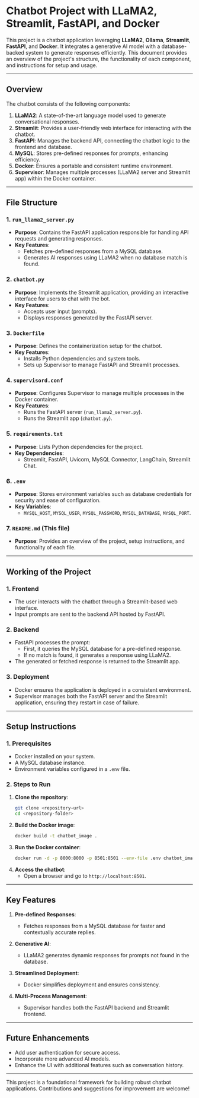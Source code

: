# Chatbot Project with LLaMA2, Streamlit, FastAPI, and Docker

This project is a chatbot application leveraging **LLaMA2**, **Ollama**, **Streamlit**, **FastAPI**, and **Docker**. It integrates a generative AI model with a database-backed system to generate responses efficiently. This document provides an overview of the project's structure, the functionality of each component, and instructions for setup and usage.

---

## **Overview**

The chatbot consists of the following components:

1. **LLaMA2**: A state-of-the-art language model used to generate conversational responses.
2. **Streamlit**: Provides a user-friendly web interface for interacting with the chatbot.
3. **FastAPI**: Manages the backend API, connecting the chatbot logic to the frontend and database.
4. **MySQL**: Stores pre-defined responses for prompts, enhancing efficiency.
5. **Docker**: Ensures a portable and consistent runtime environment.
6. **Supervisor**: Manages multiple processes (LLaMA2 server and Streamlit app) within the Docker container.

---

## **File Structure**

### **1. `run_llama2_server.py`**
   - **Purpose**: Contains the FastAPI application responsible for handling API requests and generating responses.
   - **Key Features**:
     - Fetches pre-defined responses from a MySQL database.
     - Generates AI responses using LLaMA2 when no database match is found.
   
### **2. `chatbot.py`**
   - **Purpose**: Implements the Streamlit application, providing an interactive interface for users to chat with the bot.
   - **Key Features**:
     - Accepts user input (prompts).
     - Displays responses generated by the FastAPI server.

### **3. `Dockerfile`**
   - **Purpose**: Defines the containerization setup for the chatbot.
   - **Key Features**:
     - Installs Python dependencies and system tools.
     - Sets up Supervisor to manage FastAPI and Streamlit processes.

### **4. `supervisord.conf`**
   - **Purpose**: Configures Supervisor to manage multiple processes in the Docker container.
   - **Key Features**:
     - Runs the FastAPI server (`run_llama2_server.py`).
     - Runs the Streamlit app (`chatbot.py`).

### **5. `requirements.txt`**
   - **Purpose**: Lists Python dependencies for the project.
   - **Key Dependencies**:
     - Streamlit, FastAPI, Uvicorn, MySQL Connector, LangChain, Streamlit Chat.

### **6. `.env`**
   - **Purpose**: Stores environment variables such as database credentials for security and ease of configuration.
   - **Key Variables**:
     - `MYSQL_HOST`, `MYSQL_USER`, `MYSQL_PASSWORD`, `MYSQL_DATABASE`, `MYSQL_PORT`.

### **7. `README.md`** (This file)
   - **Purpose**: Provides an overview of the project, setup instructions, and functionality of each file.

---

## **Working of the Project**

### **1. Frontend**
   - The user interacts with the chatbot through a Streamlit-based web interface.
   - Input prompts are sent to the backend API hosted by FastAPI.

### **2. Backend**
   - FastAPI processes the prompt:
     - First, it queries the MySQL database for a pre-defined response.
     - If no match is found, it generates a response using LLaMA2.
   - The generated or fetched response is returned to the Streamlit app.

### **3. Deployment**
   - Docker ensures the application is deployed in a consistent environment.
   - Supervisor manages both the FastAPI server and the Streamlit application, ensuring they restart in case of failure.

---

## **Setup Instructions**

### **1. Prerequisites**
   - Docker installed on your system.
   - A MySQL database instance.
   - Environment variables configured in a `.env` file.

### **2. Steps to Run**
   1. **Clone the repository**:
      ```bash
      git clone <repository-url>
      cd <repository-folder>
      ```
   2. **Build the Docker image**:
      ```bash
      docker build -t chatbot_image .
      ```
   3. **Run the Docker container**:
      ```bash
      docker run -d -p 8000:8000 -p 8501:8501 --env-file .env chatbot_image
      ```
   4. **Access the chatbot**:
      - Open a browser and go to `http://localhost:8501`.

---

## **Key Features**

1. **Pre-defined Responses**:
   - Fetches responses from a MySQL database for faster and contextually accurate replies.

2. **Generative AI**:
   - LLaMA2 generates dynamic responses for prompts not found in the database.

3. **Streamlined Deployment**:
   - Docker simplifies deployment and ensures consistency.

4. **Multi-Process Management**:
   - Supervisor handles both the FastAPI backend and Streamlit frontend.

---

## **Future Enhancements**
   - Add user authentication for secure access.
   - Incorporate more advanced AI models.
   - Enhance the UI with additional features such as conversation history.

---

This project is a foundational framework for building robust chatbot applications. Contributions and suggestions for improvement are welcome!

